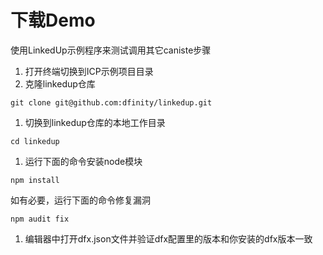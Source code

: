 # 下载Demo

使用LinkedUp示例程序来测试调用其它caniste步骤

1. 打开终端切换到ICP示例项目目录
2. 克隆linkedup仓库

```text
git clone git@github.com:dfinity/linkedup.git
```

1. 切换到linkedup仓库的本地工作目录

```text
cd linkedup
```

1. 运行下面的命令安装node模块

```text
npm install
```

如有必要，运行下面的命令修复漏洞

```text
npm audit fix
```

1. 编辑器中打开dfx.json文件并验证dfx配置里的版本和你安装的dfx版本一致

